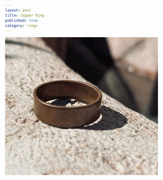 ```yaml
---
layout: post
title: Copper Ring
published: true
category: rings
---
```

![asdf](/images/jewelry/rings/flat_copper_7.5.jpg)
